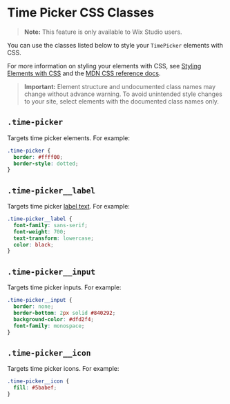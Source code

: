 <!-- This article was published using the Doc Push single-sourcing tool. Any changes to this article MUST be made in the source file. Find it at www.github.com/wix-private/velo-docs.-->

# Time Picker CSS Classes

> **Note:** This feature is only available to Wix Studio users.

You can use the classes listed below
to style your `TimePicker` elements with CSS.

For more information on styling your elements with CSS, see
[Styling Elements with CSS]($w/styling-elements-with-css) and the
[MDN CSS reference docs](https://developer.mozilla.org/en-US/docs/Learn/CSS).

<blockquote class="important">

__Important:__
Element structure and undocumented class names
may change without advance warning.
To avoid unintended style changes to your site,
select elements with the documented class names only.

</blockquote>

## `.time-picker`

Targets time picker elements.
For example:

```css
.time-picker {
  border: #ffff00;
  border-style: dotted;
}
```

## `.time-picker__label`

Targets time picker [label text]($w/timepicker/label).
For example:

```css
.time-picker__label {
  font-family: sans-serif;
  font-weight: 700;
  text-transform: lowercase;
  color: black;
}
```

## `.time-picker__input`

Targets time picker inputs.
For example:

```css
.time-picker__input {
  border: none;
  border-bottom: 2px solid #840292;
  background-color: #dfd2f4;
  font-family: monospace;
}
```

## `.time-picker__icon`

Targets time picker icons.
For example:  

```css
.time-picker__icon {
  fill: #5babef;
}
```
